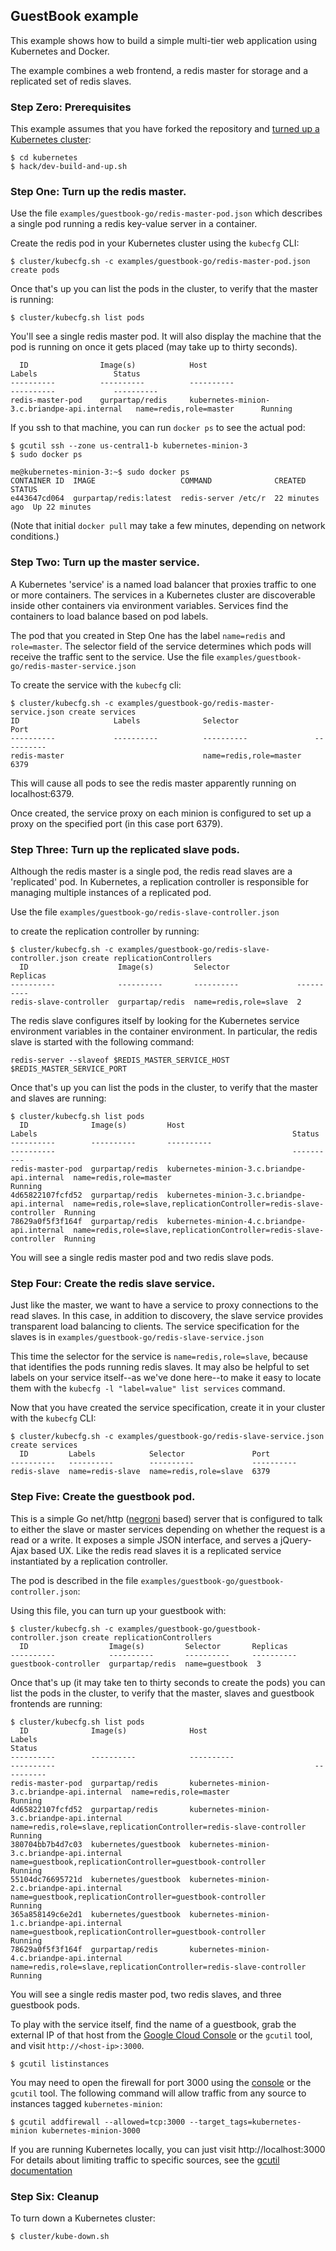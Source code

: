 ## GuestBook example

This example shows how to build a simple multi-tier web application using Kubernetes and Docker.

The example combines a web frontend, a redis master for storage and a replicated set of redis slaves.

### Step Zero: Prerequisites

This example assumes that you have forked the repository and [turned up a Kubernetes cluster](https://github.com/GoogleCloudPlatform/kubernetes#contents):

```shell
$ cd kubernetes
$ hack/dev-build-and-up.sh
```

### Step One: Turn up the redis master.

Use the file `examples/guestbook-go/redis-master-pod.json` which describes a single pod running a redis key-value server in a container.

Create the redis pod in your Kubernetes cluster using the `kubecfg` CLI:

```shell
$ cluster/kubecfg.sh -c examples/guestbook-go/redis-master-pod.json create pods
```

Once that's up you can list the pods in the cluster, to verify that the master is running:

```shell
$ cluster/kubecfg.sh list pods
```

You'll see a single redis master pod. It will also display the machine that the pod is running on once it gets placed (may take up to thirty seconds).

```
  ID                Image(s)            Host                                          Labels                 Status
----------          ----------          ----------                                    ----------             ----------
redis-master-pod    gurpartap/redis     kubernetes-minion-3.c.briandpe-api.internal   name=redis,role=master      Running
```

If you ssh to that machine, you can run `docker ps` to see the actual pod:

```shell
$ gcutil ssh --zone us-central1-b kubernetes-minion-3
$ sudo docker ps

me@kubernetes-minion-3:~$ sudo docker ps
CONTAINER ID  IMAGE                   COMMAND              CREATED         STATUS
e443647cd064  gurpartap/redis:latest  redis-server /etc/r  22 minutes ago  Up 22 minutes
```

(Note that initial `docker pull` may take a few minutes, depending on network conditions.)

### Step Two: Turn up the master service.
A Kubernetes 'service' is a named load balancer that proxies traffic to one or more containers. The services in a Kubernetes cluster are discoverable inside other containers via environment variables. Services find the containers to load balance based on pod labels.

The pod that you created in Step One has the label `name=redis` and `role=master`. The selector field of the service determines which pods will receive the traffic sent to the service.  Use the file `examples/guestbook-go/redis-master-service.json`

To create the service with the `kubecfg` cli:

```shell
$ cluster/kubecfg.sh -c examples/guestbook-go/redis-master-service.json create services
ID                     Labels              Selector                 Port
----------             ----------          ----------               ----------
redis-master                               name=redis,role=master   6379
```

This will cause all pods to see the redis master apparently running on localhost:6379.

Once created, the service proxy on each minion is configured to set up a proxy on the specified port (in this case port 6379).

### Step Three: Turn up the replicated slave pods.
Although the redis master is a single pod, the redis read slaves are a 'replicated' pod. In Kubernetes, a replication controller is responsible for managing multiple instances of a replicated pod.

Use the file `examples/guestbook-go/redis-slave-controller.json`

to create the replication controller by running:

```shell
$ cluster/kubecfg.sh -c examples/guestbook-go/redis-slave-controller.json create replicationControllers
  ID                    Image(s)         Selector               Replicas
----------              ----------       ----------             ----------
redis-slave-controller  gurpartap/redis  name=redis,role=slave  2
```

The redis slave configures itself by looking for the Kubernetes service environment variables in the container environment. In particular, the redis slave is started with the following command:

```shell
redis-server --slaveof $REDIS_MASTER_SERVICE_HOST $REDIS_MASTER_SERVICE_PORT
```

Once that's up you can list the pods in the cluster, to verify that the master and slaves are running:

```shell
$ cluster/kubecfg.sh list pods
  ID              Image(s)         Host                                         Labels                                                         Status
----------        ----------       ----------                                   ----------                                                     ----------
redis-master-pod  gurpartap/redis  kubernetes-minion-3.c.briandpe-api.internal  name=redis,role=master                                              Running
4d65822107fcfd52  gurpartap/redis  kubernetes-minion-3.c.briandpe-api.internal  name=redis,role=slave,replicationController=redis-slave-controller  Running
78629a0f5f3f164f  gurpartap/redis  kubernetes-minion-4.c.briandpe-api.internal  name=redis,role=slave,replicationController=redis-slave-controller  Running
```

You will see a single redis master pod and two redis slave pods.

### Step Four: Create the redis slave service.

Just like the master, we want to have a service to proxy connections to the read slaves. In this case, in addition to discovery, the slave service provides transparent load balancing to clients. The service specification for the slaves is in `examples/guestbook-go/redis-slave-service.json`

This time the selector for the service is `name=redis,role=slave`, because that identifies the pods running redis slaves. It may also be helpful to set labels on your service itself--as we've done here--to make it easy to locate them with the `kubecfg -l "label=value" list services` command.

Now that you have created the service specification, create it in your cluster with the `kubecfg` CLI:

```shell
$ cluster/kubecfg.sh -c examples/guestbook-go/redis-slave-service.json create services
  ID         Labels            Selector               Port
----------   ----------        ----------             ----------
redis-slave  name=redis-slave  name=redis,role=slave  6379
```

### Step Five: Create the guestbook pod.

This is a simple Go net/http ([negroni](https://github.com/codegangsta/negroni) based) server that is configured to talk to either the slave or master services depending on whether the request is a read or a write. It exposes a simple JSON interface, and serves a jQuery-Ajax based UX. Like the redis read slaves it is a replicated service instantiated by a replication controller.

The pod is described in the file `examples/guestbook-go/guestbook-controller.json`:

Using this file, you can turn up your guestbook with:

```shell
$ cluster/kubecfg.sh -c examples/guestbook-go/guestbook-controller.json create replicationControllers
  ID                  Image(s)         Selector       Replicas
----------            ----------       ----------     ----------
guestbook-controller  gurpartap/redis  name=guestbook  3
```

Once that's up (it may take ten to thirty seconds to create the pods) you can list the pods in the cluster, to verify that the master, slaves and guestbook frontends are running:

```shell
$ cluster/kubecfg.sh list pods
  ID              Image(s)              Host                                         Labels                                                              Status
----------        ----------            ----------                                   ----------                                                          ----------
redis-master-pod  gurpartap/redis       kubernetes-minion-3.c.briandpe-api.internal  name=redis,role=master                                              Running
4d65822107fcfd52  gurpartap/redis       kubernetes-minion-3.c.briandpe-api.internal  name=redis,role=slave,replicationController=redis-slave-controller  Running
380704bb7b4d7c03  kubernetes/guestbook  kubernetes-minion-3.c.briandpe-api.internal  name=guestbook,replicationController=guestbook-controller           Running
55104dc76695721d  kubernetes/guestbook  kubernetes-minion-2.c.briandpe-api.internal  name=guestbook,replicationController=guestbook-controller           Running
365a858149c6e2d1  kubernetes/guestbook  kubernetes-minion-1.c.briandpe-api.internal  name=guestbook,replicationController=guestbook-controller           Running
78629a0f5f3f164f  gurpartap/redis       kubernetes-minion-4.c.briandpe-api.internal  name=redis,role=slave,replicationController=redis-slave-controller  Running
```

You will see a single redis master pod, two redis slaves, and three guestbook pods.

To play with the service itself, find the name of a guestbook, grab the external IP of that host from the [Google Cloud Console][cloud-console] or the `gcutil` tool, and visit `http://<host-ip>:3000`.

```shell
$ gcutil listinstances
```

You may need to open the firewall for port 3000 using the [console][cloud-console] or the `gcutil` tool. The following command will allow traffic from any source to instances tagged `kubernetes-minion`:

```shell
$ gcutil addfirewall --allowed=tcp:3000 --target_tags=kubernetes-minion kubernetes-minion-3000
```

If you are running Kubernetes locally, you can just visit http://localhost:3000
For details about limiting traffic to specific sources, see the [gcutil documentation][gcutil-docs]

[cloud-console]: https://console.developer.google.com
[gcutil-docs]: https://developers.google.com/compute/docs/gcutil/reference/firewall#addfirewall

### Step Six: Cleanup

To turn down a Kubernetes cluster:

```shell
$ cluster/kube-down.sh
```
